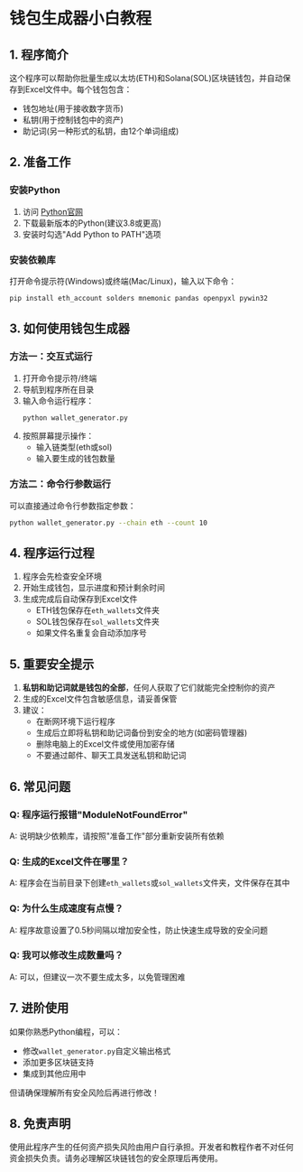 # 钱包生成器小白教程

## 1. 程序简介

这个程序可以帮助你批量生成以太坊(ETH)和Solana(SOL)区块链钱包，并自动保存到Excel文件中。每个钱包包含：
- 钱包地址(用于接收数字货币)
- 私钥(用于控制钱包中的资产)
- 助记词(另一种形式的私钥，由12个单词组成)

## 2. 准备工作

### 安装Python
1. 访问 [Python官网](https://www.python.org/downloads/)
2. 下载最新版本的Python(建议3.8或更高)
3. 安装时勾选"Add Python to PATH"选项

### 安装依赖库
打开命令提示符(Windows)或终端(Mac/Linux)，输入以下命令：

```bash
pip install eth_account solders mnemonic pandas openpyxl pywin32
```

## 3. 如何使用钱包生成器

### 方法一：交互式运行
1. 打开命令提示符/终端
2. 导航到程序所在目录
3. 输入命令运行程序：
   ```bash
   python wallet_generator.py
   ```
4. 按照屏幕提示操作：
   - 输入链类型(eth或sol)
   - 输入要生成的钱包数量

### 方法二：命令行参数运行
可以直接通过命令行参数指定参数：
```bash
python wallet_generator.py --chain eth --count 10
```

## 4. 程序运行过程

1. 程序会先检查安全环境
2. 开始生成钱包，显示进度和预计剩余时间
3. 生成完成后自动保存到Excel文件
   - ETH钱包保存在`eth_wallets`文件夹
   - SOL钱包保存在`sol_wallets`文件夹
   - 如果文件名重复会自动添加序号

## 5. 重要安全提示

1. **私钥和助记词就是钱包的全部**，任何人获取了它们就能完全控制你的资产
2. 生成的Excel文件包含敏感信息，请妥善保管
3. 建议：
   - 在断网环境下运行程序
   - 生成后立即将私钥和助记词备份到安全的地方(如密码管理器)
   - 删除电脑上的Excel文件或使用加密存储
   - 不要通过邮件、聊天工具发送私钥和助记词

## 6. 常见问题

### Q: 程序运行报错"ModuleNotFoundError"
A: 说明缺少依赖库，请按照"准备工作"部分重新安装所有依赖

### Q: 生成的Excel文件在哪里？
A: 程序会在当前目录下创建`eth_wallets`或`sol_wallets`文件夹，文件保存在其中

### Q: 为什么生成速度有点慢？
A: 程序故意设置了0.5秒间隔以增加安全性，防止快速生成导致的安全问题

### Q: 我可以修改生成数量吗？
A: 可以，但建议一次不要生成太多，以免管理困难

## 7. 进阶使用

如果你熟悉Python编程，可以：
- 修改`wallet_generator.py`自定义输出格式
- 添加更多区块链支持
- 集成到其他应用中

但请确保理解所有安全风险后再进行修改！

## 8. 免责声明

使用此程序产生的任何资产损失风险由用户自行承担。开发者和教程作者不对任何资金损失负责。请务必理解区块链钱包的安全原理后再使用。
